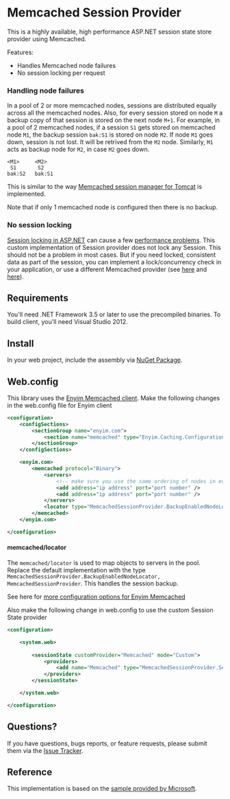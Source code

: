 # Memcached Session Provider

This is a highly available, high performance ASP.NET session state store provider using Memcached. 

Features:

* Handles Memcached node failures
* No session locking per request

### Handling node failures
In a pool of 2 or more memcached nodes, sessions are distributed equally across all the memcached nodes. 
Also, for every session stored on node `M` a backup copy of that session is stored on the next node `M+1`. For example, in 
a pool of 2 memcached nodes, if a session `S1` gets stored on memcached node `M1`, the backup session `bak:S1` is stored 
on node `M2`. If node `M1` goes down, session is not lost. It will be retrived from the `M2` node. Similarly, `M1` acts as backup node for
`M2`, in case `M2` goes down. 
```
<M1>     <M2>
 S1		  S2
bak:S2	 bak:S1
```
This is similar to the way [Memcached session manager for Tomcat](https://code.google.com/p/memcached-session-manager/) is implemented. 

Note that if only 1 memcached node is configured then there is no backup. 

### No session locking
[Session locking in ASP.NET](http://msdn.microsoft.com/en-us/library/ms178587.aspx) can cause a few 
[performance problems](http://stackoverflow.com/questions/3629709/i-just-discovered-why-all-asp-net-websites-are-slow-and-i-am-trying-to-work-out). 
This custom implementation of Session provider does not lock any Session. This should not be a problem in most cases. But if 
you need locked, consistent data as part of the session, you can implement a lock/concurrency check in your application, 
or use a different Memcached provider (see [here](https://github.com/enyim/memcached-providers) and [here](http://memcachedproviders.codeplex.com/)).

## Requirements
You'll need .NET Framework 3.5 or later to use the precompiled binaries. To build client, you'll need Visual Studio 2012.

## Install
In your web project, include the assembly via [NuGet Package](https://www.nuget.org/packages/MemcachedSessionProvider/). 

## Web.config
This library uses the [Enyim Memcached client](https://github.com/enyim/EnyimMemcached). Make the following changes in 
the web.config file for Enyim client
```xml
<configuration>
	<configSections>
		<sectionGroup name="enyim.com">
			<section name="memcached" type="Enyim.Caching.Configuration.MemcachedClientSection, Enyim.Caching" />
		</sectionGroup>
	</configSections>

	<enyim.com>
		<memcached protocol="Binary">
			<servers>
				<!-- make sure you use the same ordering of nodes in every configuration you have -->
				<add address="ip address" port="port number" />
				<add address="ip address" port="port number" />
			</servers>
			<locator type="MemcachedSessionProvider.BackupEnabledNodeLocator, MemcachedSessionProvider" />
		</memcached>
	</enyim.com>

</configuration>
```
#### memcached/locator
The `memcached/locator` is used to map objects to servers in the pool. Replace the default implementation with the 
type `MemcachedSessionProvider.BackupEnabledNodeLocator, MemcachedSessionProvider`. This handles the session backup. 

See here for [more configuration options for Enyim Memcached](https://github.com/enyim/EnyimMemcached/wiki/MemcachedClient-Configuration)

Also make the following change in web.config to use the custom Session State provider
```xml
<configuration>

	<system.web>
		
		<sessionState customProvider="Memcached" mode="Custom">
			<providers>
				<add name="Memcached" type="MemcachedSessionProvider.SessionProvider, MemcachedSessionProvider" />
			</providers>
		</sessionState>

	</system.web>

</configuration>
```

## Questions?
If you have questions, bugs reports, or feature requests, please submit them via the [Issue Tracker](https://github.com/rohita/MemcachedSessionProvider/issues).

## Reference
This implementation is based on the [sample provided by Microsoft](http://msdn.microsoft.com/en-us/library/ms178588.aspx).
